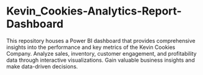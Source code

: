 # Kevin_Cookies-Analytics-Report-Dashboard
This repository houses a Power BI dashboard that provides comprehensive insights into the performance and key metrics of the Kevin Cookies Company. Analyze sales, inventory, customer engagement, and profitability data through interactive visualizations. Gain valuable business insights and make data-driven decisions.
